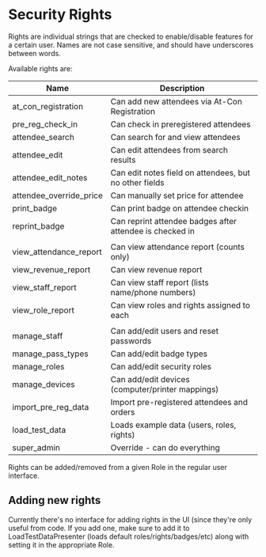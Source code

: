Security Rights
===============

Rights are individual strings that are checked to enable/disable features for a certain user. Names are not case 
sensitive, and should have underscores between words.

Available rights are:

| Name                    | Description                                                     |
|-------------------------|-----------------------------------------------------------------|
| at_con_registration     | Can add new attendees via At-Con Registration                   |
| pre_reg_check_in        | Can check in preregistered attendees                            |
| attendee_search         | Can search for and view attendees                               |
| attendee_edit           | Can edit attendees from search results                          |
| attendee_edit_notes     | Can edit notes field on attendees, but no other fields          |
| attendee_override_price | Can manually set price for attendee                             |
| print_badge             | Can print badge on attendee checkin                             |
| reprint_badge           | Can reprint attendee badges after attendee is checked in        |
|                         |                                                                 |
| view_attendance_report  | Can view attendance report (counts only)                        |
| view_revenue_report     | Can view revenue report                                         |
| view_staff_report       | Can view staff report (lists name/phone numbers)                |
| view_role_report        | Can view roles and rights assigned to each                      |
|                         |                                                                 |
| manage_staff            | Can add/edit users and reset passwords                          |
| manage_pass_types       | Can add/edit badge types                                        |
| manage_roles            | Can add/edit security roles                                     |
| manage_devices          | Can add/edit devices (computer/printer mappings)                |
| import_pre_reg_data     | Import pre-registered attendees and orders                      |
| load_test_data          | Loads example data (users, roles, rights)                       |
| super_admin             | Override - can do everything                                    |


Rights can be added/removed from a given Role in the regular user interface.


Adding new rights
-----------------
Currently there's no interface for adding rights in the UI (since they're only useful from code.
If you add one, make sure to add it to LoadTestDataPresenter (loads default roles/rights/badges/etc) along
with setting it in the appropriate Role. 


